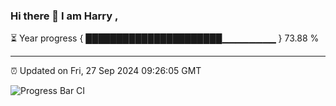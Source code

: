 ### Hi there 👋 I am Harry , 

⏳ Year progress { ██████████████████████▁▁▁▁▁▁▁▁ } 73.88 %

---

⏰ Updated on Fri, 27 Sep 2024 09:26:05 GMT

![Progress Bar CI](https://github.com/duykhang68/duykhang68/workflows/Progress%20Bar%20CI/badge.svg)
